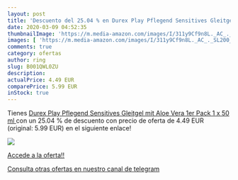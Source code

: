 ```yaml
---
layout: post
title: 'Descuento del 25.04 % en Durex Play Pflegend Sensitives Gleitgel '
date: 2020-03-09 04:52:35
thumbnailImage: 'https://m.media-amazon.com/images/I/311y9Cf9n8L._AC_._SL200_.jpg'
images: [ 'https://m.media-amazon.com/images/I/311y9Cf9n8L._AC_._SL200_.jpg' ]
comments: true
category: ofertas
author: ring
slug: B001QWL0ZU
description:
actualPrice: 4.49 EUR
comparePrice: 5.99 EUR
inStock: true
---
```


Tienes [Durex Play Pflegend Sensitives Gleitgel  mit Aloe Vera  1er Pack  1 x 50 ml ](https://www.amazon.com/dp/B001QWL0ZU/?tag=redken08-20) con un 25.04 % de descuento con precio de oferta de 4.49 EUR (original: 5.99 EUR) en el siguiente enlace!

[![](https://m.media-amazon.com/images/I/311y9Cf9n8L._AC_._SL200_.jpg)](https://www.amazon.com/dp/B001QWL0ZU/?tag=redken08-20)

[Accede a la oferta!!](https://www.amazon.com/dp/B001QWL0ZU/?tag=redken08-20)

[Consulta otras ofertas en nuestro canal de telegram](https://t.me/s/ofertas25)
